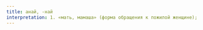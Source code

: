 ```yaml
---
title: анай, -най
interpretation: 1. «мать, мамаша» (форма обращения к пожилой женщине); 2. РПН
---
```

